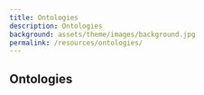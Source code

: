 ```yaml
---
title: Ontologies
description: Ontologies
background: assets/theme/images/background.jpg
permalink: /resources/ontologies/
---
```


## Ontologies   